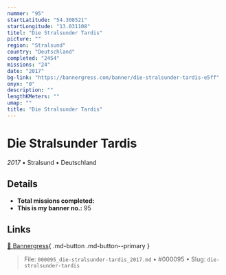 ```yaml
---
nummer: "95"
startLatitude: "54.308521"
startLongitude: "13.031108"
titel: "Die Stralsunder Tardis"
picture: ""
region: "Stralsund"
country: "Deutschland"
completed: "2454"
missions: "24"
date: "2017"
bg-link: "https://bannergress.com/banner/die-stralsunder-tardis-e5ff"
onyx: "0"
description: ""
lengthKMeters: ""
umap: ""
title: "Die Stralsunder Tardis"
---
```

# Die Stralsunder Tardis

*2017* • Stralsund • Deutschland



## Details


- **Total missions completed:** 
- **This is my banner no.:** 95




## Links
[🔗 Bannergress](https://bannergress.com/banner/die-stralsunder-tardis-e5ff){ .md-button .md-button--primary }



> File: `000095_die-stralsunder-tardis_2017.md` • #000095 • Slug: `die-stralsunder-tardis`
